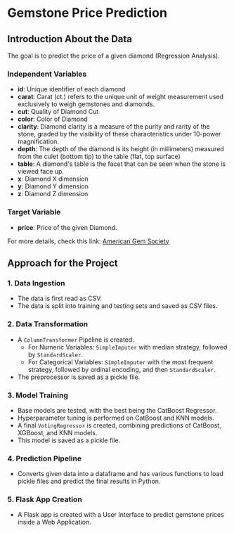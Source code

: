 # Gemstone Price Prediction

## Introduction About the Data
The goal is to predict the price of a given diamond (Regression Analysis).

### Independent Variables
- **id**: Unique identifier of each diamond
- **carat**: Carat (ct.) refers to the unique unit of weight measurement used exclusively to weigh gemstones and diamonds.
- **cut**: Quality of Diamond Cut
- **color**: Color of Diamond
- **clarity**: Diamond clarity is a measure of the purity and rarity of the stone, graded by the visibility of these characteristics under 10-power magnification.
- **depth**: The depth of the diamond is its height (in millimeters) measured from the culet (bottom tip) to the table (flat, top surface)
- **table**: A diamond's table is the facet that can be seen when the stone is viewed face up.
- **x**: Diamond X dimension
- **y**: Diamond Y dimension
- **z**: Diamond Z dimension

### Target Variable
- **price**: Price of the given Diamond.

For more details, check this link: [American Gem Society](https://www.americangemsociety.org)

## Approach for the Project

### 1. Data Ingestion
- The data is first read as CSV.
- The data is split into training and testing sets and saved as CSV files.

### 2. Data Transformation
- A `ColumnTransformer` Pipeline is created.
  - For Numeric Variables: `SimpleImputer` with median strategy, followed by `StandardScaler`.
  - For Categorical Variables: `SimpleImputer` with the most frequent strategy, followed by ordinal encoding, and then `StandardScaler`.
- The preprocessor is saved as a pickle file.

### 3. Model Training
- Base models are tested, with the best being the CatBoost Regressor.
- Hyperparameter tuning is performed on CatBoost and KNN models.
- A final `VotingRegressor` is created, combining predictions of CatBoost, XGBoost, and KNN models.
- This model is saved as a pickle file.

### 4. Prediction Pipeline
- Converts given data into a dataframe and has various functions to load pickle files and predict the final results in Python.

### 5. Flask App Creation
- A Flask app is created with a User Interface to predict gemstone prices inside a Web Application.
